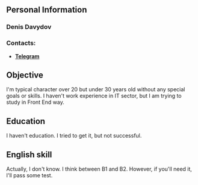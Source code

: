 ## Personal Information

### Denis Davydov

### Contacts:

- [**Telegram**](https://t.me/pucpucpuc)

## Objective

I'm typical character over 20 but under 30 years old without any special goals or skills. I haven't work experience in IT sector, but I am trying to study in Front End way.

## Education

I haven't education. I tried to get it, but not successful.

## English skill

Actually, I don't know. I think between B1 and B2. However, if you'll need it, I'll pass some test.
